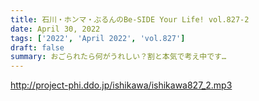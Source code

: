 ```yaml
---
title: 石川・ホンマ・ぶるんのBe-SIDE Your Life! vol.827-2
date: April 30, 2022
tags: ['2022', 'April 2022', 'vol.827']
draft: false
summary: おごられたら何がうれしい？割と本気で考え中です…
---
```


http://project-phi.ddo.jp/ishikawa/ishikawa827_2.mp3